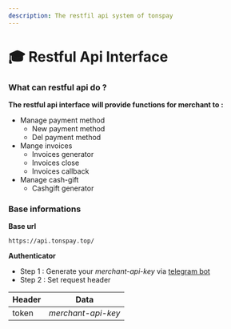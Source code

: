 ```yaml
---
description: The restfil api system of tonspay
---
```


# 🎓 Restful Api Interface

### **What can restful api do ?**

**The restful api interface will provide functions for merchant to :**

* Manage payment method
  * New payment method
  * Del payment method
* Mange invoices
  * Invoices generator
  * Invoices close
  * Invoices callback
* Manage cash-gift
  * Cashgift generator

### Base informations&#x20;

**Base url**

```
https://api.tonspay.top/
```

**Authenticator**

* Step 1 : Generate your _merchant-api-key_ via [telegram bot](https://t.me/tonspay\_bot?start=keygen)
* Step 2 : Set request header&#x20;

| Header | Data               |
| ------ | ------------------ |
| token  | _merchant-api-key_ |


